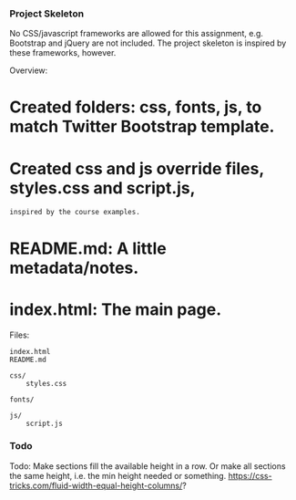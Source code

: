 
### Project Skeleton

No CSS/javascript frameworks are allowed for this assignment,
e.g. Bootstrap and jQuery are not included.  The project skeleton
is inspired by these frameworks, however.

Overview:

 # Created folders: css, fonts, js, to match Twitter Bootstrap template.
 # Created css and js override files, styles.css and script.js,
    inspired by the course examples.
 # README.md: A little metadata/notes.
 # index.html: The main page.

Files:

    index.html
    README.md
    
    css/
        styles.css
    
    fonts/
    
    js/
        script.js
    
### Todo

Todo: Make sections fill the available height in a row.
Or make all sections the same height, i.e. the min height needed or something.
https://css-tricks.com/fluid-width-equal-height-columns/?


